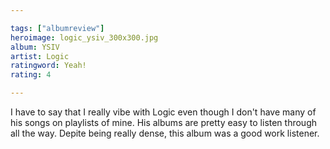 ```yaml
---

tags: ["albumreview"]
heroimage: logic_ysiv_300x300.jpg
album: YSIV
artist: Logic
ratingword: Yeah!
rating: 4

---
```


I have to say that I really vibe with Logic even though I don't have many of his songs on playlists of mine. His albums are pretty easy to listen through all the way. Depite being really dense, this album was a good work listener.
